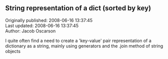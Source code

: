 ## String representation of a dict (sorted by key)  
Originally published: 2008-06-16 13:37:45  
Last updated: 2008-06-16 13:37:45  
Author: Jacob Oscarson  
  
I quite often find a need to create a 'key-value' pair representation of a
 dictionary as a string, mainly using generators and the .join method of
string objects